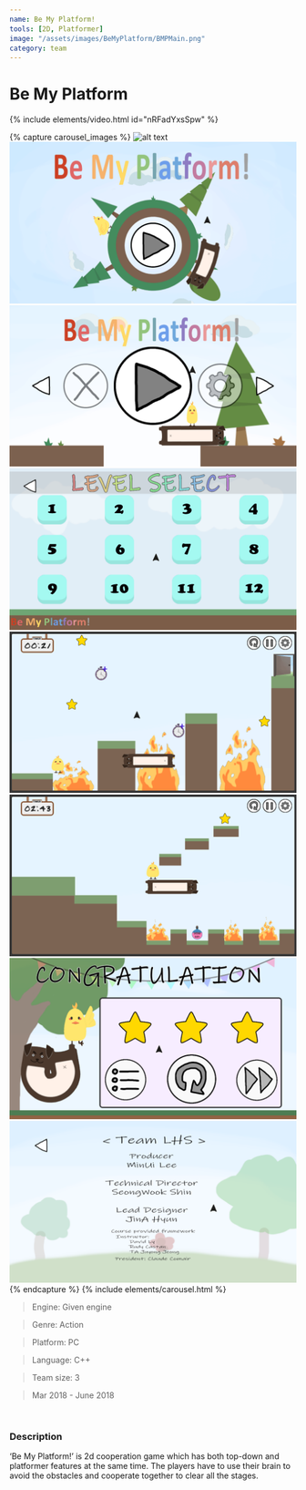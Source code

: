 ```yaml
---
name: Be My Platform!
tools: [2D, Platformer]
image: "/assets/images/BeMyPlatform/BMPMain.png"
category: team
---
```



# Be My Platform

{% include elements/video.html id="nRFadYxsSpw" %}

{% capture carousel_images %}
![alt text]("/assets/images/BeMyPlatform/BMP1.png" "BMP1")
<a href="/assets/images/BeMyPlatform/BMP1.png"><img src="/assets/images/BeMyPlatform/BMP1.png"></a>
<a href="/assets/images/BeMyPlatform/BMP2.png"><img src="/assets/images/BeMyPlatform/BMP2.png"></a>
<a href="/assets/images/BeMyPlatform/BMP3.png"><img src="/assets/images/BeMyPlatform/BMP3.png"></a>
<a href="/assets/images/BeMyPlatform/BMP4.png"><img src="/assets/images/BeMyPlatform/BMP4.png"></a>
<a href="/assets/images/BeMyPlatform/BMP5.png"><img src="/assets/images/BeMyPlatform/BMP5.png"></a>
<a href="/assets/images/BeMyPlatform/BMP6.png"><img src="/assets/images/BeMyPlatform/BMP6.png"></a>
<a href="/assets/images/BeMyPlatform/BMP7.png"><img src="/assets/images/BeMyPlatform/BMP7.png"></a>
{% endcapture %}
{% include elements/carousel.html %}

>Engine: Given engine

>Genre: Action

>Platform: PC

>Language: C++

>Team size: 3

>Mar 2018 - June 2018

<br/>

### Description

‘Be My Platform!’ is 2d cooperation game which has both top-down and platformer features at the same time. The players have to use their brain to avoid the obstacles and cooperate together to clear all the stages.

<br/>
<br/>
